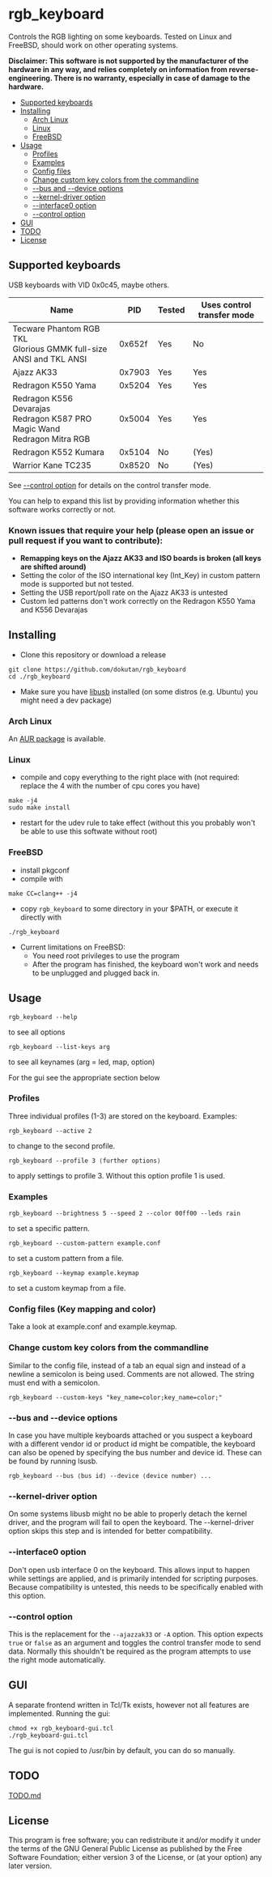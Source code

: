 # rgb_keyboard
Controls the RGB lighting on some keyboards. Tested on Linux and FreeBSD, should work on other operating systems.

**Disclaimer: This software is not supported by the manufacturer of the hardware in any way, and relies completely on information from reverse-engineering. There is no warranty, especially in case of damage to the hardware.**

- [Supported keyboards](#supported-keyboards)
- [Installing](#installing)
	- [Arch Linux](#arch-linux)
	- [Linux](#linux)
	- [FreeBSD](#freebsd)
- [Usage](#usage)
	- [Profiles](#profiles)
	- [Examples](#examples)
	- [Config files](#config-files-key-mapping-and-color)
	- [Change custom key colors from the commandline](#change-custom-key-colors-from-the-commandline)
	- [--bus and --device options](#--bus-and---device-options)
	- [--kernel-driver option](#--kernel-driver-option)
	- [--interface0 option](#--interface0-option)
	- [--control option](#--control-option)
- [GUI](#gui)
- [TODO](#todo)
- [License](#license)

## Supported keyboards
USB keyboards with VID 0x0c45, maybe others.

Name | PID | Tested | Uses control transfer mode
---|---|---|---
Tecware Phantom RGB TKL<br>Glorious GMMK full-size ANSI and TKL ANSI | 0x652f | Yes | No
Ajazz AK33 | 0x7903 | Yes | Yes
Redragon K550 Yama | 0x5204 | Yes | Yes
Redragon K556 Devarajas<br>Redragon K587 PRO Magic Wand<br>Redragon Mitra RGB | 0x5004 | Yes | Yes
Redragon K552 Kumara | 0x5104 | No | (Yes)
Warrior Kane TC235 | 0x8520 | No | (Yes)

See [--control option](#--control-option) for details on the control transfer mode.

You can help to expand this list by providing information whether this software works correctly or not.

### Known issues that require your help (please open an issue or pull request if you want to contribute):
- **Remapping keys on the Ajazz AK33 and ISO boards is broken (all keys are shifted around)**
- Setting the color of the ISO international key (Int_Key) in custom pattern mode is supported but not tested.
- Setting the USB report/poll rate on the Ajazz AK33 is untested
- Custom led patterns don't work correctly on the Redragon K550 Yama and K556 Devarajas

## Installing
- Clone this repository or download a release
```
git clone https://github.com/dokutan/rgb_keyboard
cd ./rgb_keyboard
```
- Make sure you have [libusb](https://libusb.info/) installed (on some distros (e.g. Ubuntu) you might need a dev package)

### Arch Linux
An [AUR package](https://aur.archlinux.org/packages/rgb_keyboard-git/) is available.

### Linux
- compile and copy everything to the right place with (not required: replace the 4 with the number of cpu cores you have)
```
make -j4
sudo make install
```
- restart for the udev rule to take effect (without this you probably won't be able to use this softwate without root)

### FreeBSD
- install pkgconf
- compile with
```
make CC=clang++ -j4
```

- copy ``rgb_keyboard`` to some directory in your $PATH, or execute it directly with
```
./rgb_keyboard
```

- Current limitations on FreeBSD:
	- You need root privileges to use the program
	- After the program has finished, the keyboard won't work and needs to be unplugged and plugged back in.

## Usage

```
rgb_keyboard --help
```
to see all options

```
rgb_keyboard --list-keys arg
```
to see all keynames (arg = led, map, option)

For the gui see the appropriate section below

### Profiles

Three individual profiles (1-3) are stored on the keyboard. Examples:

```
rgb_keyboard --active 2
```
to change to the second profile.

```
rgb_keyboard --profile 3 ⟨further options⟩
```
to apply settings to profile 3. Without this option profile 1 is used.

### Examples

```
rgb_keyboard --brightness 5 --speed 2 --color 00ff00 --leds rain
```
to set a specific pattern.

```
rgb_keyboard --custom-pattern example.conf
```
to set a custom pattern from a file.

```
rgb_keyboard --keymap example.keymap
```
to set a custom keymap from a file.

### Config files (Key mapping and color)
Take a look at example.conf and example.keymap.

### Change custom key colors from the commandline

Similar to the config file, instead of a tab an equal sign and instead of a newline a semicolon is being used. Comments are not allowed. The string must end with a semicolon.

```
rgb_keyboard --custom-keys "key_name=color;key_name=color;"
```

### --bus and --device options

In case you have multiple keyboards attached or you suspect a keyboard with a different vendor id or product id might be compatible, the keyboard can also be opened by specifying the bus number and device id. These can be found by running lsusb.
```
rgb_keyboard --bus ⟨bus id⟩ --device ⟨device number⟩ ...
```

### --kernel-driver option
On some systems libusb might no be able to properly detach the kernel driver, and the program will fail to open the keyboard. The --kernel-driver option skips this step and is intended for better compatibility.

### --interface0 option
Don't open usb interface 0 on the keyboard. This allows input to happen while settings are applied, and is primarily intended for scripting purposes. Because compatibility is untested, this needs to be specifically enabled with this option.

### --control option
This is the replacement for the ``--ajazzak33`` or ``-A`` option. This option expects ``true`` or ``false`` as an argument and toggles the control transfer mode to send data. Normally this shouldn't be required as the program attempts to use the right mode automatically.

## GUI

A separate frontend written in Tcl/Tk exists, however not all features are implemented. Running the gui:
```
chmod +x rgb_keyboard-gui.tcl
./rgb_keyboard-gui.tcl
```
The gui is not copied to /usr/bin by default, you can do so manually.

## TODO
[TODO.md](https://github.com/dokutan/rgb_keyboard/blob/master/TODO.md)

## License
This program is free software; you can redistribute it and/or modify it under the terms of the GNU General Public License as published by the Free Software Foundation; either version 3 of the License, or (at your option) any later version.

